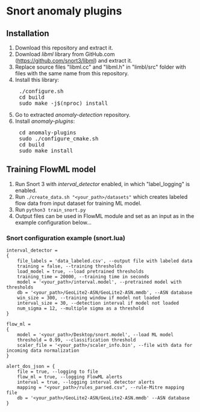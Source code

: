 # Snort anomaly plugins
## Installation
1. Download this repository and extract it.
2. Download *libml* library from GitHub.com (https://github.com/snort3/libml) and extract it.
3. Replace source files "libml.cc" and "libml.h" in "limbl/src" folder with files with the same name from this repository.
4. Install this library: 
<pre>
    ./configure.sh
    cd build
    sudo make -j$(nproc) install
</pre>
5. Go to extracted *anomaly-detection* repository.
6. Install *anomaly-plugins*:
<pre>
    cd anomaly-plugins
    sudo ./configure_cmake.sh
    cd build
    sudo make install
</pre>

## Training FlowML model
1. Run Snort 3 with *interval_detector* enabled, in which "label_logging" is enabled.
2. Run `./create_data.sh "<your_path>/datasets"` which creates labeled flow data from input dataset for training ML model.
3. Run `python3 train_snort.py`
4. Output files can be used in FlowML module and set as an input as in the example configuration below...


### Snort configuration example (snort.lua)
    interval_detector =
    {
        file_labels = 'data_labeled.csv', --output file with labeled data
        training = false, --training thresholds
        load_model = true, --load pretrained thresholds
        training_time = 20000, --training time in seconds
        model = '<your_path>/interval.model', --pretrained model with thresholds
        db = '<your_path>/GeoLite2-ASN/GeoLite2-ASN.mmdb', --ASN database
        win_size = 300, --training window if model not loaded
        interval_size = 30, --detection interval if model not loaded
        num_sigma = 12, --multiple sigma as a threshold
    }

    flow_ml =
    {
        model = '<your_path>/Desktop/snort.model', --load ML model
        threshold = 0.99, --classification threshold
        scaler_file = '<your_path>/scaler_info.bin', --file with data for incoming data normalization
    }

    alert_dos_json = { 
        file = true, --logging to file
        flow_ml = true, --logging FlowML alerts
        interval = true, --logging interval detector alerts
        mapping = "<your_path>/rules_parsed.csv", --rule-Mitre mapping file
        db = '<your_path>/GeoLite2-ASN/GeoLite2-ASN.mmdb' --ASN database
    }




